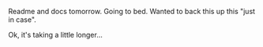 Readme and docs tomorrow. Going to bed. Wanted to back this up this "just in case".


Ok, it's taking a little longer...
